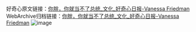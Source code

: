 好奇心原文链接：[你胖，你就当不了总统_文化_好奇心日报-Vanessa Friedman](https://www.qdaily.com/articles/8333.html)
WebArchive归档链接：[你胖，你就当不了总统_文化_好奇心日报-Vanessa Friedman](http://web.archive.org/web/20190623152622/https://www.qdaily.com/articles/8333.html)
![image](http://ww3.sinaimg.cn/large/007d5XDpgy1g3vct6okp2j30u04q7e81)